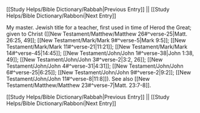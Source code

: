 [[Study Helps/Bible Dictionary/Rabbah|Previous Entry]]  ||  [[Study Helps/Bible Dictionary/Rabboni|Next Entry]]

 My master. Jewish title for a teacher, first used in time of Herod the Great; given to Christ ([[New Testament/Matthew/Matthew 26#^verse-25|Matt. 26:25, 49]]; [[New Testament/Mark/Mark 9#^verse-5|Mark 9:5]]; [[New Testament/Mark/Mark 11#^verse-21|11:21]]; [[New Testament/Mark/Mark 14#^verse-45|14:45]]; [[New Testament/John/John 1#^verse-38|John 1:38, 49]]; [[New Testament/John/John 3#^verse-2|3:2, 26]]; [[New Testament/John/John 4#^verse-31|4:31]]; [[New Testament/John/John 6#^verse-25|6:25]]; [[New Testament/John/John 9#^verse-2|9:2]]; [[New Testament/John/John 11#^verse-8|11:8]]). See also [[New Testament/Matthew/Matthew 23#^verse-7|Matt. 23:7-8]].

[[Study Helps/Bible Dictionary/Rabbah|Previous Entry]]  ||  [[Study Helps/Bible Dictionary/Rabboni|Next Entry]]